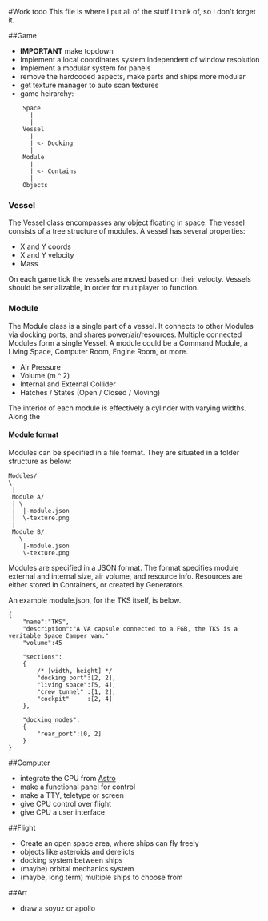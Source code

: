 #Work todo
This file is where I put all of the stuff I think of, so I don't forget it.

##Game

* **IMPORTANT** make topdown
* Implement a local coordinates system independent of window resolution
* Implement a modular system for panels
* remove the hardcoded aspects, make parts and ships more modular
* get texture manager to auto scan textures
* game heirarchy:
```
    Space
      |
      |
    Vessel
      |
      | <- Docking
      |
    Module
      |
      | <- Contains
      |
    Objects
```

### Vessel
The Vessel class encompasses any object floating in space. The vessel
consists of a tree structure of modules. A vessel has several properties:

* X and Y coords
* X and Y velocity
* Mass

On each game tick the vessels are moved based on their velocty.
Vessels should be serializable, in order for multiplayer to function.

### Module
The Module class is a single part of a vessel. It connects to other
Modules via docking ports, and shares power/air/resources. Multiple
connected Modules form a single Vessel. A module could be a Command Module, 
a Living Space, Computer Room, Engine Room, or more.

* Air Pressure
* Volume (m ^ 2)
* Internal and External Collider
* Hatches / States (Open / Closed / Moving)


The interior of each module is effectively a cylinder with varying widths.
Along the 

#### Module format
Modules can be specified in a file format. They are situated in a
folder structure as below:
```
Modules/
\
 |
 Module A/
 | \
 |  |-module.json
 |  \-texture.png
 |
 Module B/
   \
    |-module.json
    \-texture.png
```  

Modules are specified in a JSON format. The format specifies
module external and internal size, air volume, and resource info.
Resources are either stored in Containers, or created by Generators.

An example module.json, for the TKS itself, is below.
```
{
    "name":"TKS",
    "description":"A VA capsule connected to a FGB, the TKS is a veritable Space Camper van."
    "volume":45

    "sections":
    {
        /* [width, height] */
        "docking port":[2, 2],
        "living space":[5, 4],
        "crew tunnel" :[1, 2],
        "cockpit"     :[2, 4]
    },

    "docking_nodes":
    {
        "rear_port":[0, 2]
    }
}        
```
##Computer
* integrate the CPU from [Astro](https://github.com/Goerofmuns/Astro)
* make a functional panel for control
* make a TTY, teletype or screen
* give CPU control over flight
* give CPU a user interface

##Flight
* Create an open space area, where ships can fly freely
* objects like asteroids and derelicts
* docking system between ships
* (maybe) orbital mechanics system
* (maybe, long term) multiple ships to choose from

##Art
* draw a soyuz or apollo

